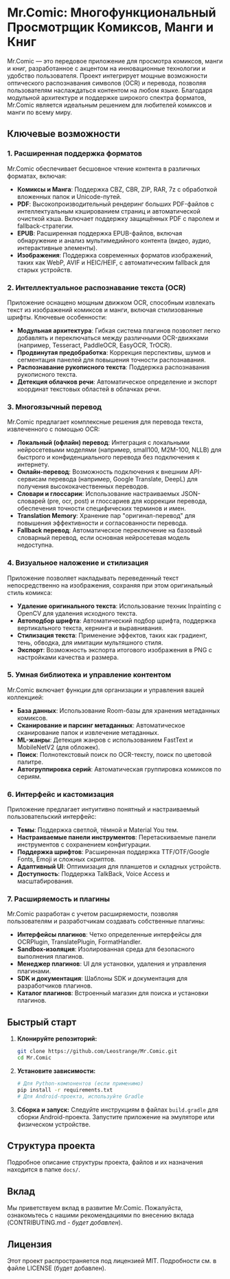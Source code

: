 # Mr.Comic: Многофункциональный Просмотрщик Комиксов, Манги и Книг

Mr.Comic — это передовое приложение для просмотра комиксов, манги и книг, разработанное с акцентом на инновационные технологии и удобство пользователя. Проект интегрирует мощные возможности оптического распознавания символов (OCR) и перевода, позволяя пользователям наслаждаться контентом на любом языке. Благодаря модульной архитектуре и поддержке широкого спектра форматов, Mr.Comic является идеальным решением для любителей комиксов и манги по всему миру.

## Ключевые возможности

### 1. Расширенная поддержка форматов

Mr.Comic обеспечивает бесшовное чтение контента в различных форматах, включая:

-   **Комиксы и Манга**: Поддержка CBZ, CBR, ZIP, RAR, 7z с обработкой вложенных папок и Unicode-путей.
-   **PDF**: Высокопроизводительный рендеринг больших PDF-файлов с интеллектуальным кэшированием страниц и автоматической очисткой кэша. Включает поддержку защищённых PDF с паролем и fallback-стратегии.
-   **EPUB**: Расширенная поддержка EPUB-файлов, включая обнаружение и анализ мультимедийного контента (видео, аудио, интерактивные элементы).
-   **Изображения**: Поддержка современных форматов изображений, таких как WebP, AVIF и HEIC/HEIF, с автоматическим fallback для старых устройств.

### 2. Интеллектуальное распознавание текста (OCR)

Приложение оснащено мощным движком OCR, способным извлекать текст из изображений комиксов и манги, включая стилизованные шрифты. Ключевые особенности:

-   **Модульная архитектура**: Гибкая система плагинов позволяет легко добавлять и переключаться между различными OCR-движками (например, Tesseract, PaddleOCR, EasyOCR, TrOCR).
-   **Продвинутая предобработка**: Коррекция перспективы, шумов и сегментация панелей для повышения точности распознавания.
-   **Распознавание рукописного текста**: Поддержка распознавания рукописного текста.
-   **Детекция облачков речи**: Автоматическое определение и экспорт координат текстовых областей в облачках речи.

### 3. Многоязычный перевод

Mr.Comic предлагает комплексные решения для перевода текста, извлеченного с помощью OCR:

-   **Локальный (офлайн) перевод**: Интеграция с локальными нейросетевыми моделями (например, small100, M2M-100, NLLB) для быстрого и конфиденциального перевода без подключения к интернету.
-   **Онлайн-перевод**: Возможность подключения к внешним API-сервисам перевода (например, Google Translate, DeepL) для получения высококачественных переводов.
-   **Словари и глоссарии**: Использование настраиваемых JSON-словарей (pre, ocr, post) и глоссариев для коррекции перевода, обеспечения точности специфических терминов и имен.
-   **Translation Memory**: Хранение пар "оригинал-перевод" для повышения эффективности и согласованности перевода.
-   **Fallback перевод**: Автоматическое переключение на базовый словарный перевод, если основная нейросетевая модель недоступна.

### 4. Визуальное наложение и стилизация

Приложение позволяет накладывать переведенный текст непосредственно на изображения, сохраняя при этом оригинальный стиль комикса:

-   **Удаление оригинального текста**: Использование техник Inpainting с OpenCV для удаления исходного текста.
-   **Автоподбор шрифта**: Автоматический подбор шрифта, поддержка вертикального текста, кернинга и выравнивания.
-   **Стилизация текста**: Применение эффектов, таких как градиент, тень, обводка, для имитации мультяшного стиля.
-   **Экспорт**: Возможность экспорта итогового изображения в PNG с настройками качества и размера.

### 5. Умная библиотека и управление контентом

Mr.Comic включает функции для организации и управления вашей коллекцией:

-   **База данных**: Использование Room-базы для хранения метаданных комиксов.
-   **Сканирование и парсинг метаданных**: Автоматическое сканирование папок и извлечение метаданных.
-   **ML-жанры**: Детекция жанров с использованием FastText и MobileNetV2 (для обложек).
-   **Поиск**: Полнотекстовый поиск по OCR-тексту, поиск по цветовой палитре.
-   **Автогруппировка серий**: Автоматическая группировка комиксов по сериям.

### 6. Интерфейс и кастомизация

Приложение предлагает интуитивно понятный и настраиваемый пользовательский интерфейс:

-   **Темы**: Поддержка светлой, тёмной и Material You тем.
-   **Настраиваемые панели инструментов**: Перетаскиваемые панели инструментов с сохранением конфигурации.
-   **Поддержка шрифтов**: Расширенная поддержка TTF/OTF/Google Fonts, Emoji и сложных скриптов.
-   **Адаптивный UI**: Оптимизация для планшетов и складных устройств.
-   **Доступность**: Поддержка TalkBack, Voice Access и масштабирования.

### 7. Расширяемость и плагины

Mr.Comic разработан с учетом расширяемости, позволяя пользователям и разработчикам создавать собственные плагины:

-   **Интерфейсы плагинов**: Четко определенные интерфейсы для OCRPlugin, TranslatePlugin, FormatHandler.
-   **Sandbox-изоляция**: Изолированная среда для безопасного выполнения плагинов.
-   **Менеджер плагинов**: UI для установки, удаления и управления плагинами.
-   **SDK и документация**: Шаблоны SDK и документация для разработчиков плагинов.
-   **Каталог плагинов**: Встроенный магазин для поиска и установки плагинов.

## Быстрый старт

1.  **Клонируйте репозиторий:**
    ```bash
    git clone https://github.com/Leostrange/Mr.Comic.git
    cd Mr.Comic
    ```

2.  **Установите зависимости:**
    ```bash
    # Для Python-компонентов (если применимо)
    pip install -r requirements.txt
    # Для Android-проекта, используйте Gradle
    ```

3.  **Сборка и запуск:**
    Следуйте инструкциям в файлах `build.gradle` для сборки Android-проекта. Запустите приложение на эмуляторе или физическом устройстве.

## Структура проекта

Подробное описание структуры проекта, файлов и их назначения находится в папке `docs/`.

## Вклад

Мы приветствуем вклад в развитие Mr.Comic. Пожалуйста, ознакомьтесь с нашими рекомендациями по внесению вклада (CONTRIBUTING.md - *будет добавлен*).

## Лицензия

Этот проект распространяется под лицензией MIT. Подробности см. в файле LICENSE (будет добавлен).


